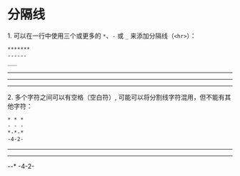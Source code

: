 # 分隔线

1\. 可以在一行中使用三个或更多的 `*`、`-` 或 `_` 来添加分隔线（`<hr>`）：

```markdown
*******
------
___
```

*******

------

___

2\. 多个字符之间可以有空格（空白符）, 可能可以将分割线字符混用，但不能有其他字符：

```markdown
* * *
- - -
*-*-*
-4-2-
```

* * *
- - -
*-*-*
-4-2-
